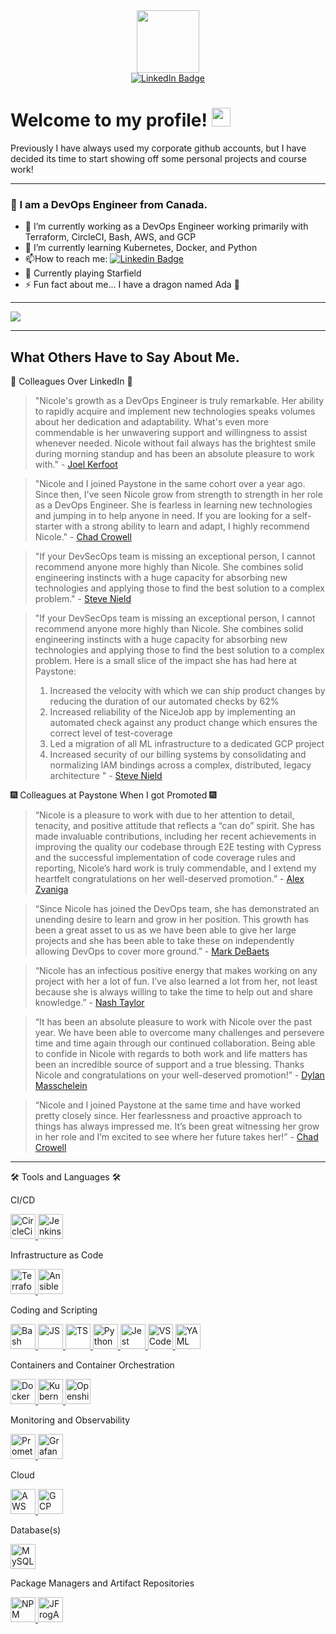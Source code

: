 <div id="header" align="center">
<img src="https://media.giphy.com/media/4xG3FzauZFmUNMcTLy/giphy.gif" width="100"/>
</div>

<div id="badges" align="center">
<a href="https://www.linkedin.com/in/nicolegarrow/">
  <img src="https://img.shields.io/badge/LinkedIn-blue?style=for-the-badge&logo=linkedin&logoColor=white" alt="LinkedIn Badge"/>
  </a>
</div>
<div id="profileViews" align="center">
<img src="https://komarev.com/ghpvc/?username=Garrowni&style=flat-square&color=blue" alt=""/>
</div>
<h1>
  Welcome to my profile!
  <img src="https://media.giphy.com/media/hvRJCLFzcasrR4ia7z/giphy.gif" width="30px"/> 
</h1>

Previously I have always used my corporate github accounts, but I have decided its time to start showing off some personal projects and course work!

---

### :lizard: I am a DevOps Engineer from Canada.


- 🔭 I’m currently working as a DevOps Engineer working primarily with Terraform, CircleCI, Bash, AWS, and GCP
- 🌱 I’m currently learning Kubernetes, Docker, and Python
- :mailbox:How to reach me: [![Linkedin Badge](https://img.shields.io/badge/-Nicole_Garrow-blue?style=flat&logo=Linkedin&logoColor=white)](https://www.linkedin.com/in/nicolegarrow/)
- :rocket: Currently playing Starfield
- ⚡ Fun fact about me... I have a dragon named Ada :dragon:

---

<img src="https://media.giphy.com/media/14bWswbeWGzYEo/giphy.gif" align="center">

---
## What Others Have to Say About Me.

:llama:  Colleagues Over LinkedIn :llama:
> "Nicole's growth as a DevOps Engineer is truly remarkable. Her ability to rapidly acquire and implement new technologies speaks volumes about her dedication and adaptability. What's even more commendable is her unwavering support and willingness to assist whenever needed. Nicole without fail always has the brightest smile during morning standup and has been an absolute pleasure to work with." - <a href="https://www.linkedin.com/in/joel-kerfoot/">Joel Kerfoot</a>

>"Nicole and I joined Paystone in the same cohort over a year ago. Since then, I've seen Nicole grow from strength to strength in her role as a DevOps Engineer. She is fearless in learning new technologies and jumping in to help anyone in need. If you are looking for a self-starter with a strong ability to learn and adapt, I highly recommend Nicole." - <a href="https://www.linkedin.com/in/chadmcromwell/">Chad Crowell</a>

>"If your DevSecOps team is missing an exceptional person, I cannot recommend anyone more highly than Nicole. She combines solid engineering instincts with a huge capacity for absorbing new technologies and applying those to find the best solution to a complex problem."  - <a href="https://www.linkedin.com/in/steve-nield-20479914/">Steve Nield</a>

> "If your DevSecOps team is missing an exceptional person, I cannot recommend anyone more highly than Nicole. She combines solid engineering instincts with a huge capacity for absorbing new technologies and applying those to find the best solution to a complex problem. Here is a small slice of the impact she has had here at Paystone:
>1. Increased the velocity with which we can ship product changes by reducing the duration of our automated checks by 62%
>2. Increased reliability of the NiceJob app by implementing an automated check against any product change which ensures the correct level of test-coverage
>3. Led a migration of all ML infrastructure to a dedicated GCP project
>4. Increased security of our billing systems by consolidating and normalizing IAM bindings across a complex, distributed, legacy architecture " - <a href="https://www.linkedin.com/in/steve-nield-20479914/">Steve Nield</a>


:fireworks: Colleagues at Paystone When I got Promoted :fireworks:
>“Nicole is a pleasure to work with due to her attention to detail, tenacity, and positive attitude that reflects a “can do” spirit. She has made invaluable contributions, including her recent achievements in improving the quality our codebase through E2E testing with Cypress and the successful implementation of code coverage rules and reporting, Nicole’s hard work is truly commendable, and I extend my heartfelt congratulations on her well-deserved promotion.”  - <a href="https://www.linkedin.com/in/alexzvaniga/">Alex Zvaniga</a>

>“Since Nicole has joined the DevOps team, she has demonstrated an unending desire to learn and grow in her position. This growth has been a great asset to us as we have been able to give her large projects and she has been able to take these on independently allowing DevOps to cover more ground.” - <a href="https://www.linkedin.com/in/mark-debaets-9a046a13b/">Mark DeBaets</a>

>“Nicole has an infectious positive energy that makes working on any project with her a lot of fun. I’ve also learned a lot from her, not least because she is always willing to take the time to help out and share knowledge.” - <a href="https://www.linkedin.com/in/nashtaylor22/">Nash Taylor</a>

>“It has been an absolute pleasure to work with Nicole over the past year. We have been able to overcome many challenges and persevere time and time again through our continued collaboration. Being able to confide in Nicole with regards to both work and life matters has been an incredible source of support and a true blessing. Thanks Nicole and congratulations on your well-deserved promotion!” - <a href="https://www.linkedin.com/in/dylanmasschelein/">Dylan Masschelein</a>

>“Nicole and I joined Paystone at the same time and have worked pretty closely since. Her fearlessness and proactive approach to things has always impressed me. It’s been great witnessing her grow in her role and I’m excited to see where her future takes her!”  - <a href="https://www.linkedin.com/in/chadmcromwell/">Chad Crowell</a>

---

:hammer_and_wrench: Tools and Languages :hammer_and_wrench:

<!-- Great for finding logos https://www.vectorlogo.zone/ -->


CI/CD
<div id="workedWithCICD">
  <a href="https://circleci.com/">
    <img src="https://www.vectorlogo.zone/logos/circleci/circleci-icon.svg" alt="CircleCi" style="background-color:white;height:40; width:40;"/>
  </a>
  <a href="https://www.jenkins.io/">
    <img src="https://www.vectorlogo.zone/logos/jenkins/jenkins-icon.svg" alt="Jenkins" style="height:40; width:40;"/>
  </a>
</div>

Infrastructure as Code

<div id="workedWithIAC">
  <a href="https://www.terraform.io/">
    <img src="https://www.vectorlogo.zone/logos/terraformio/terraformio-icon.svg" alt="Terraform" style="height:40; width:40;"/>
  </a>
  <a href="https://www.ansible.com/">
    <img src="https://www.vectorlogo.zone/logos/ansible/ansible-icon.svg" alt="Ansible" style="background-color:white;height:40; width:40;"/>
  </a>
</div>


Coding and Scripting
<div id="workedWithCoding" >
  <a href=https://www.gnu.org/software/bash/">
    <img src="https://www.vectorlogo.zone/logos/gnu_bash/gnu_bash-icon.svg" alt="Bash" style="background-color:white;height:40; width:40;"/>
  </a>
  <a href="https://developer.mozilla.org/en-US/docs/Web/JavaScript">
    <img src="https://www.vectorlogo.zone/logos/javascript/javascript-icon.svg" alt="JS" style="background-color:white;height:40; width:40;"/>
  </a>
  <a href="https://www.typescriptlang.org/">
    <img src="https://www.vectorlogo.zone/logos/typescriptlang/typescriptlang-icon.svg" alt="TS" style="background-color:white;height:40; width:40;"/>
  </a>
  <a href="https://www.python.org/">
    <img src="https://www.vectorlogo.zone/logos/python/python-icon.svg" alt="Python3" style="height:40; width:40;"/>
  </a>
  <a href="https://jestjs.io/">
    <img src="https://www.vectorlogo.zone/logos/jestjsio/jestjsio-icon.svg" alt="Jest" style="background-color:white;height:40; width:40;"/>
  </a>
  <a href="https://code.visualstudio.com/">
    <img src="https://www.vectorlogo.zone/logos/visualstudio_code/visualstudio_code-icon.svg" alt="VSCode" style="height:40; width:40;"/>
  </a>
  <a href="https://yaml.org/">
    <img src="https://www.vectorlogo.zone/logos/yaml/yaml-icon.svg" alt="YAML" style="background-color:white;height:40; width:40;"/>
  </a>
</div>


Containers and Container Orchestration

<div id="workedWithContainers">
  <a href="https://www.docker.com/">
    <img src="https://www.vectorlogo.zone/logos/docker/docker-icon.svg" alt="Docker" style="background-color:white;height:40; width:40;"/>
  </a>
  <a href="https://kubernetes.io/">
    <img src="https://www.vectorlogo.zone/logos/kubernetes/kubernetes-icon.svg" alt="Kubernetes" style="height:40; width:40;"/>
  </a>
  <a href="https://www.redhat.com/en/technologies/cloud-computing/openshift">
    <img src="https://www.vectorlogo.zone/logos/openshift/openshift-icon.svg" alt="Openshift"style="background-color:white;height:40; width:40;"/>
  </a>
</div>

Monitoring and Observability

<div id="workedWithMonitoring">
  <a href="https://prometheus.io/">
    <img src="https://www.vectorlogo.zone/logos/prometheusio/prometheusio-icon.svg" alt="Prometheus" style="height:40; width:40;"/>
  </a>
  <a href="https://grafana.com/">
    <img src="https://www.vectorlogo.zone/logos/grafana/grafana-icon.svg" alt="Grafana" style="height:40; width:40;"/>
  </a>
</div>


Cloud

<div id="workedWithCloud">
  <a href="https://aws.amazon.com/">
    <img src="https://www.vectorlogo.zone/logos/amazon_aws/amazon_aws-icon.svg" alt="AWS" style="height:40; width:40;"/>
  </a>
  <a href="https://cloud.google.com/">
    <img src="https://www.vectorlogo.zone/logos/google_cloud/google_cloud-icon.svg" alt="GCP" style="height:40; width:40;"/>
  </a>
</div>


Database(s)

<div id="workedWithDB">
  <a href="https://www.mysql.com/">
    <img src="https://www.vectorlogo.zone/logos/mysql/mysql-icon.svg" alt="MySQL" style="background-color:white; height:40; width:40;">
  </a>
</div>

Package Managers and Artifact Repositories

<div id="workedWithRegistries">
  <a href="https://www.npmjs.com/">
    <img src="https://www.vectorlogo.zone/logos/npmjs/npmjs-icon.svg" alt="NPM" style="height:40; width:40;"/>
  </a>
  <a href="https://jfrog.com/">
    <img src="https://www.vectorlogo.zone/logos/jfrog/jfrog-icon.svg" alt="JFrogArtifactory" style="background-color:white;height:40; width:40;"/>
  </a>


</div>
</p>